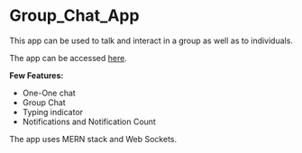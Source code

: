 # Group_Chat_App

This app can be used to talk and interact in a group as well as to individuals.

The app can be accessed [here](https://group-chat-app-mu.vercel.app/).

**Few Features:**

-   One-One chat
-   Group Chat
-   Typing indicator
-   Notifications and Notification Count

The app uses MERN stack and Web Sockets.
